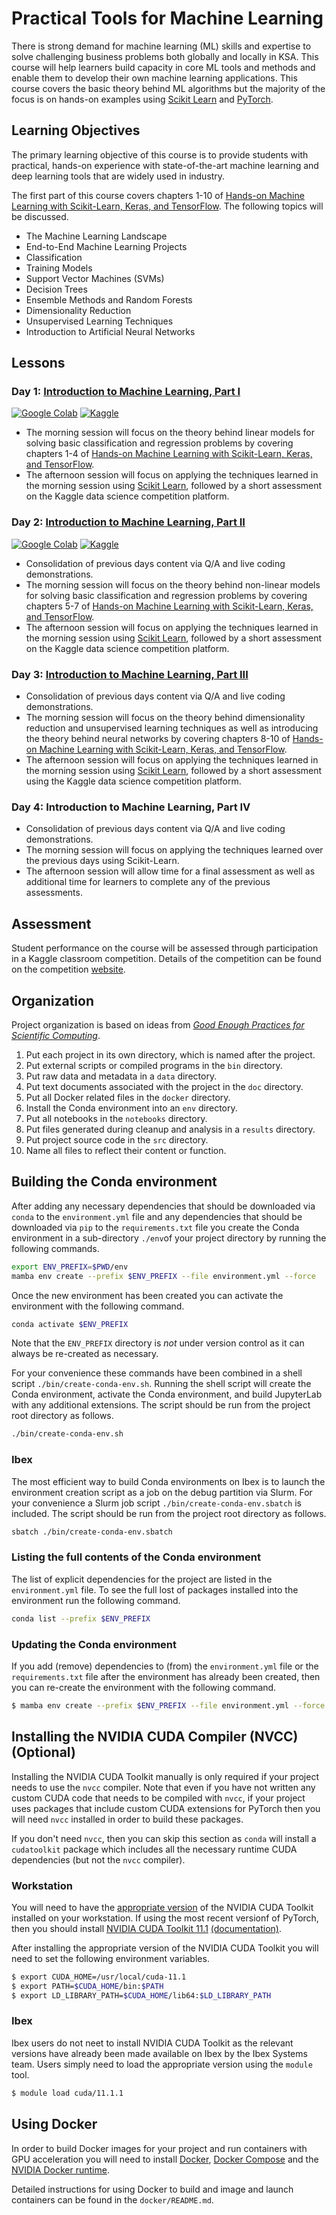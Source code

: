 # Practical Tools for Machine Learning

There is strong demand for machine learning (ML) skills and expertise to solve challenging business problems both globally and locally in KSA. This course will help learners build capacity in core ML tools and methods and enable them to develop their own machine learning applications. This course covers the basic theory behind ML algorithms but the majority of the focus is on hands-on examples using [Scikit Learn](https://scikit-learn.org/stable/index.html) and [PyTorch](https://pytorch.org/).

## Learning Objectives

The primary learning objective of this course is to provide students with practical, hands-on experience with state-of-the-art machine learning and deep learning tools that are widely used in industry.

The first part of this course covers chapters 1-10 of [Hands-on Machine Learning with Scikit-Learn, Keras, and TensorFlow](https://www.oreilly.com/library/view/hands-on-machine-learning/9781492032632/). The following topics will be discussed.

* The Machine Learning Landscape 
* End-to-End Machine Learning Projects 
* Classification 
* Training Models 
* Support Vector Machines (SVMs) 
* Decision Trees 
* Ensemble Methods and Random Forests 
* Dimensionality Reduction 
* Unsupervised Learning Techniques 
* Introduction to Artificial Neural Networks 

## Lessons

### Day 1: [Introduction to Machine Learning, Part I](https://kaust-my.sharepoint.com/:p:/g/personal/pughdr_kaust_edu_sa/ESpKKIFbCsVIt06sWnhs7RcBniV7RQAUs2jhOwEAenOm4w?e=FWmjvp)

[![Google Colab](https://colab.research.google.com/assets/colab-badge.svg)](https://colab.research.google.com/github/KAUST-Academy/practical-tools-for-machine-learning/blob/october-2022/notebooks/introduction-to-sklearn-part-1.ipynb)
[![Kaggle](https://kaggle.com/static/images/open-in-kaggle.svg)](https://kaggle.com/kernels/welcome?src=https://github.com/KAUST-Academy/practical-tools-for-machine-learning/blob/october-2022/notebooks/introduction-to-sklearn-part-1.ipynb)

* The morning session will focus on the theory behind linear models for solving basic classification and regression problems by covering chapters 1-4 of [Hands-on Machine Learning with Scikit-Learn, Keras, and TensorFlow](https://www.oreilly.com/library/view/hands-on-machine-learning/9781492032632/).  
* The afternoon session will focus on applying the techniques learned in the morning session using [Scikit Learn](https://scikit-learn.org/stable/index.html), followed by a short assessment on the Kaggle data science competition platform.

### Day 2: [Introduction to Machine Learning, Part II](https://kaust-my.sharepoint.com/:p:/g/personal/pughdr_kaust_edu_sa/EYVl3sggch1HqEKHZO8O9t4BpXwFB3NCMCM0tLue6H0T8Q?e=z2VLrt)

[![Google Colab](https://colab.research.google.com/assets/colab-badge.svg)](https://colab.research.google.com/github/KAUST-Academy/practical-tools-for-machine-learning/blob/october-2022/notebooks/introduction-to-sklearn-part-2.ipynb)
[![Kaggle](https://kaggle.com/static/images/open-in-kaggle.svg)](https://kaggle.com/kernels/welcome?src=https://github.com/KAUST-Academy/practical-tools-for-machine-learning/blob/october-2022/notebooks/introduction-to-sklearn-part-2.ipynb)

* Consolidation of previous days content via Q/A and live coding demonstrations.  
* The morning session will focus on the theory behind non-linear models for solving basic classification and regression problems by covering chapters 5-7 of [Hands-on Machine Learning with Scikit-Learn, Keras, and TensorFlow](https://www.oreilly.com/library/view/hands-on-machine-learning/9781492032632/).  
* The afternoon session will focus on applying the techniques learned in the morning session using [Scikit Learn](https://scikit-learn.org/stable/index.html), followed by a short assessment on the Kaggle data science competition platform.

### Day 3: [Introduction to Machine Learning, Part III](https://kaust-my.sharepoint.com/:p:/g/personal/pughdr_kaust_edu_sa/EeueWHxeVMxKjkth_Qk9f0UBfJhcRRqVMxyXXKJkxC53oA?e=wHk5xD)

* Consolidation of previous days content via Q/A and live coding demonstrations.  
* The morning session will focus on the theory behind dimensionality reduction and unsupervised learning techniques as well as introducing the theory behind neural networks by covering chapters 8-10 of [Hands-on Machine Learning with Scikit-Learn, Keras, and TensorFlow](https://www.oreilly.com/library/view/hands-on-machine-learning/9781492032632/).  
* The afternoon session will focus on applying the techniques learned in the morning session using [Scikit Learn](https://scikit-learn.org/stable/index.html), followed by a short assessment using the Kaggle data science competition platform.

### Day 4: Introduction to Machine Learning, Part IV

* Consolidation of previous days content via Q/A and live coding demonstrations.  
* The morning session will focus on applying the techniques learned over the previous days using Scikit-Learn.
* The afternoon session will allow time for a final assessment as well as additional time for learners to complete any of the previous assessments.

## Assessment

Student performance on the course will be assessed through participation in a Kaggle classroom competition. Details of the competition can be found on the competition [website](https://www.kaggle.com/t/809d0792ba2e43ef85099848606106ec).

## Organization

Project organization is based on ideas from [_Good Enough Practices for Scientific Computing_](https://journals.plos.org/ploscompbiol/article?id=10.1371/journal.pcbi.1005510).

1. Put each project in its own directory, which is named after the project.
2. Put external scripts or compiled programs in the `bin` directory.
3. Put raw data and metadata in a `data` directory.
4. Put text documents associated with the project in the `doc` directory.
5. Put all Docker related files in the `docker` directory.
6. Install the Conda environment into an `env` directory. 
7. Put all notebooks in the `notebooks` directory.
8. Put files generated during cleanup and analysis in a `results` directory.
9. Put project source code in the `src` directory.
10. Name all files to reflect their content or function.

## Building the Conda environment

After adding any necessary dependencies that should be downloaded via `conda` to the 
`environment.yml` file and any dependencies that should be downloaded via `pip` to the 
`requirements.txt` file you create the Conda environment in a sub-directory `./env`of your project 
directory by running the following commands.

```bash
export ENV_PREFIX=$PWD/env
mamba env create --prefix $ENV_PREFIX --file environment.yml --force
```

Once the new environment has been created you can activate the environment with the following 
command.

```bash
conda activate $ENV_PREFIX
```

Note that the `ENV_PREFIX` directory is *not* under version control as it can always be re-created as 
necessary.

For your convenience these commands have been combined in a shell script `./bin/create-conda-env.sh`. 
Running the shell script will create the Conda environment, activate the Conda environment, and build 
JupyterLab with any additional extensions. The script should be run from the project root directory 
as follows. 

```bash
./bin/create-conda-env.sh
```

### Ibex

The most efficient way to build Conda environments on Ibex is to launch the environment creation script 
as a job on the debug partition via Slurm. For your convenience a Slurm job script 
`./bin/create-conda-env.sbatch` is included. The script should be run from the project root directory 
as follows.

```bash
sbatch ./bin/create-conda-env.sbatch
```

### Listing the full contents of the Conda environment

The list of explicit dependencies for the project are listed in the `environment.yml` file. To see 
the full lost of packages installed into the environment run the following command.

```bash
conda list --prefix $ENV_PREFIX
```

### Updating the Conda environment

If you add (remove) dependencies to (from) the `environment.yml` file or the `requirements.txt` file 
after the environment has already been created, then you can re-create the environment with the 
following command.

```bash
$ mamba env create --prefix $ENV_PREFIX --file environment.yml --force
```

## Installing the NVIDIA CUDA Compiler (NVCC) (Optional)

Installing the NVIDIA CUDA Toolkit manually is only required if your project needs to use the `nvcc` compiler. 
Note that even if you have not written any custom CUDA code that needs to be compiled with `nvcc`, if your project 
uses packages that include custom CUDA extensions for PyTorch then you will need `nvcc` installed in order to build these packages.

If you don't need `nvcc`, then you can skip this section as `conda` will install a `cudatoolkit` package 
which includes all the necessary runtime CUDA dependencies (but not the `nvcc` compiler).

### Workstation

You will need to have the [appropriate version](https://developer.nvidia.com/cuda-toolkit-archive) 
of the NVIDIA CUDA Toolkit installed on your workstation. If using the most recent versionf of PyTorch, then you 
should install [NVIDIA CUDA Toolkit 11.1](https://developer.nvidia.com/cuda-11.1.1-download-archive) 
[(documentation)](https://docs.nvidia.com/cuda/archive/11.1.1/).

After installing the appropriate version of the NVIDIA CUDA Toolkit you will need to set the 
following environment variables.

```bash
$ export CUDA_HOME=/usr/local/cuda-11.1
$ export PATH=$CUDA_HOME/bin:$PATH
$ export LD_LIBRARY_PATH=$CUDA_HOME/lib64:$LD_LIBRARY_PATH
```

### Ibex

Ibex users do not neet to install NVIDIA CUDA Toolkit as the relevant versions have already been 
made available on Ibex by the Ibex Systems team. Users simply need to load the appropriate version 
using the `module` tool. 

```bash
$ module load cuda/11.1.1
```

## Using Docker

In order to build Docker images for your project and run containers with GPU acceleration you will 
need to install 
[Docker](https://docs.docker.com/install/linux/docker-ce/ubuntu/), 
[Docker Compose](https://docs.docker.com/compose/install/) and the 
[NVIDIA Docker runtime](https://github.com/NVIDIA/nvidia-docker).

Detailed instructions for using Docker to build and image and launch containers can be found in 
the `docker/README.md`.
